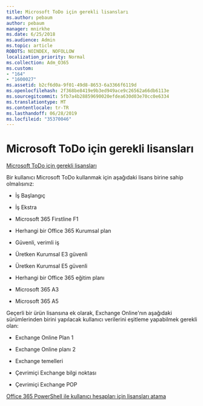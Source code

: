 ```yaml
---
title: Microsoft ToDo için gerekli lisansları
ms.author: pebaum
author: pebaum
manager: mnirkhe
ms.date: 6/25/2018
ms.audience: Admin
ms.topic: article
ROBOTS: NOINDEX, NOFOLLOW
localization_priority: Normal
ms.collection: Adm_O365
ms.custom:
- "164"
- "1600027"
ms.assetid: b2cf6d0a-9f01-49d8-8653-6a3366f6119d
ms.openlocfilehash: 2f368be8419e9b3ed949ace9c26562a66db6113e
ms.sourcegitcommit: 5fb7a4b28859690020efdea630d03e70cc0e6334
ms.translationtype: MT
ms.contentlocale: tr-TR
ms.lasthandoff: 06/28/2019
ms.locfileid: "35370046"
---
```

# <a name="required-licenses-for-microsoft-todo"></a>Microsoft ToDo için gerekli lisansları

[Microsoft ToDo için gerekli lisansları](https://support.office.com/article/381e9d1b-c500-49b5-973e-890fd86528d7.aspx)
  
Bir kullanıcı Microsoft ToDo kullanmak için aşağıdaki lisans birine sahip olmalısınız:
  
- İş Başlangıç

- İş Ekstra

- Microsoft 365 Firstline F1

- Herhangi bir Office 365 Kurumsal plan

- Güvenli, verimli iş

- Üretken Kurumsal E3 güvenli

- Üretken Kurumsal E5 güvenli

- Herhangi bir Office 365 eğitim planı

- Microsoft 365 A3

- Microsoft 365 A5

Geçerli bir ürün lisansına ek olarak, Exchange Online'nın aşağıdaki sürümlerinden birini yapılacak kullanıcı verilerini eşitleme yapabilmek gerekli olan:
  
- Exchange Online Plan 1

- Exchange Online planı 2

- Exchange temelleri

- Çevrimiçi Exchange bilgi noktası

- Çevrimiçi Exchange POP

[Office 365 PowerShell ile kullanıcı hesapları için lisansları atama](https://docs.microsoft.com/office365/enterprise/powershell/assign-licenses-to-user-accounts-with-office-365-powershell )
  